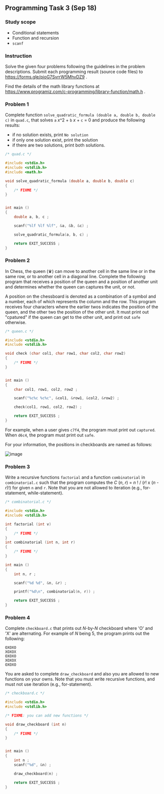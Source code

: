 
## Programming Task 3 (Sep 18)

### Study scope
* Conditional statements
* Function and recursion
* ``scanf``

### Instruction

Solve the given four problems following the guidelines in the problem descriptions. Submit each programming result (source code files) to https://forms.gle/pioG7SvrrW5MhvDZ9 .

Find the details of the math library functions at https://www.programiz.com/c-programming/library-function/math.h .


### Problem 1

Complete function ``solve_quadratic_formula (double a, double b, double c)`` in ``quad.c``, that solves ``a`` *x*^2 + ``b`` *x* + ``c`` = 0 and produce the following results:
*  if no solution exists, print ``No solution``
*  if only one solution exist, print the solution
*  if there are two solutions, print both solutions.

```C
/* quad.c */

#include <stdio.h>
#include <stdlib.h>
#include <math.h>

void solve_quadratic_formula (double a, double b, double c)
{
	/* FIXME */
}


int main () 
{
	double a, b, c ;

	scanf("%lf %lf %lf", &a, &b, &c) ;

	solve_quadratic_formula(a, b, c) ;

	return EXIT_SUCCESS ;
}
```

### Problem 2

In Chess, the queen (♛) can move to another cell in the same line or in the same row, or to another cell in a diagonal line. Complete the following program that receives a position of the queen and a position of another unit and determines whether the queen can captures the unit, or not.

A position on the chessboard is denoted as a combination of a symbol and a number, each of which represents the column and the row. This program receives four characters where the earlier twos indicates the position of the queen, and the other two the position of the other unit. It must print out "cpatured" if the queen can get to the other unit, and print out ``safe`` otherwise.

```C
/* queen.c */

#include <stdio.h>
#include <stdlib.h>

void check (char col1, char row1, char col2, char row2)
{
	/* FIXME */
}


int main () 
{
	char col1, row1, col2, row2 ;

	scanf("%c%c %c%c", &col1, &row1, &col2, &row2) ;

	check(col1, row1, col2, row2) ;

	return EXIT_SUCCESS ;
}
```
For example, when a user gives ``c7f4``, the program must print out ``captured``. When ``d6c4``, the program must print out ``safe``.

For your information, the positions in checkboards are named as follows:


![image](https://www.thechesswebsite.com/wp-content/uploads/2013/05/larsens-opening.jpg)

### Problem 3

Write a recursive functions ``factorial`` and a function ``combinatorial`` in ``combinatorial.c`` such that the program computes the *C* (*n*, *r*) = *n* ! / (*r*! x (*n - r*)!) for given ``n`` and ``r``. Note that you are not allowed to iteration (e.g., for-statement, while-statement).

```C
/* combinatorial.c */

#include <stdio.h>
#include <stdlib.h>

int factorial (int v)
{
	/* FIXME */
}
int combinatorial (int n, int r)
{
	/* FIXME */
}

int main () 
{
	int n, r ;

	scanf("%d %d", &n, &r) ;

	printf("%d\n", combinatorial(n, r)) ;

	return EXIT_SUCCESS ;
}
```

### Problem 4

Complete ``checkboard.c`` that prints out *N*-by-*N* checkboard where 'O' and 'X' are alternating. For example of *N* being 5, the program prints out the following:
```
OXOXO
XOXOX
OXOXO
XOXOX
OXOXO
```

You are asked to complete ``draw_checkboard`` and also you are allowed to new functions on your owns. Note that you must write recursive functions, and must not use iteration (e.g., for-statement). 

```C
/* checkboard.c */

#include <stdio.h>
#include <stdlib.h>

/* FIXME: you can add new functions */

void draw_checkboard (int n)
{
	/* FIXME */
}


int main () 
{
	int n ;
	scanf("%d", &n) ;

	draw_checkboard(n) ;

	return EXIT_SUCCESS ;
}
```
